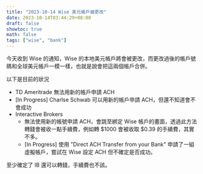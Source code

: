 ```yaml
---
title: "2023-10-14 Wise 美元帳戶被更改"
date: 2023-10-14T03:44:29+08:00
draft: false
showtoc: true
math: false
tags: ["wise", "bank"]
---
```


今天收到 Wise 的通知，Wise 的本地美元帳戶將會被更改，而更改過後的帳戶號碼和全球美元帳戶一模一樣，也就是說會把這兩個帳戶合併。

以下是目前的狀況

- TD Ameritrade 無法用新的帳戶申請 ACH
- [In Progress] Charlse Schwab 可以用新的帳戶申請 ACH，但還不知道會不會成功
- Interactive Brokers
    - 無法使用新的帳號申請 ACH，會跳至綁定 Wise 帳戶的畫面，透過此方法轉錢會被收一點手續費，例如轉 $1000 會被收取 $0.39 的手續費，其實不多。
    - [In Progress] 使用 "Direct ACH Transfer from your Bank" 申請了一組虛擬帳戶，嘗試在 Wise 設定 ACH 但不確定是否成功。


至少確定了 IB 還可以轉錢，手續費也不該。
